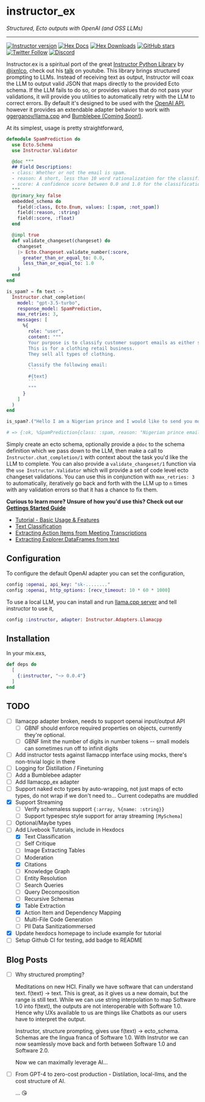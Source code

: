 # instructor_ex

_Structured, Ecto outputs with OpenAI (and OSS LLMs)_

---

[![Instructor version](https://img.shields.io/hexpm/v/instructor.svg)](https://hex.pm/packages/instructor)
[![Hex Docs](https://img.shields.io/badge/hex-docs-lightgreen.svg)](https://hexdocs.pm/instructor/)
[![Hex Downloads](https://img.shields.io/hexpm/dt/instructor)](https://hex.pm/packages/instructor)
[![GitHub stars](https://img.shields.io/github/stars/thmsmlr/instructor_ex.svg)](https://github.com/thmsmlr/instructor_ex/stargazers)
[![Twitter Follow](https://img.shields.io/twitter/follow/thmsmlr?style=social)](https://twitter.com/thmsmlr)
[![Discord](https://img.shields.io/discord/1192334452110659664?label=discord)](https://discord.gg/CV8sPM5k5Y)

<!-- Docs -->

Instructor.ex is a spiritual port of the great [Instructor Python Library](https://github.com/jxnl/instructor) by [@jxnlco](https://twitter.com/jxnlco), check out his [talk](https://www.youtube.com/watch?v=yj-wSRJwrrc) on youtube.
This library brings structured prompting to LLMs. Instead of receiving text as output, Instructor will coax the LLM to output valid JSON that maps directly to the provided Ecto schema.
If the LLM fails to do so, or provides values that do not pass your validations, it will provide you utilities to automatically retry with the LLM to correct errors.
By default it's designed to be used with the [OpenAI API](https://platform.openai.com/docs/api-reference/chat-completions/create), however it provides an extendable adapter behavior to work with [ggerganov/llama.cpp](https://github.com/ggerganov/llama.cpp) and [Bumblebee (Coming Soon!)](https://github.com/elixir-nx/bumblebee).

At its simplest, usage is pretty straightforward,

```elixir
defmodule SpamPrediction do
  use Ecto.Schema
  use Instructor.Validator

  @doc """
  ## Field Descriptions:
  - class: Whether or not the email is spam.
  - reason: A short, less than 10 word rationalization for the classification.
  - score: A confidence score between 0.0 and 1.0 for the classification.
  """
  @primary_key false
  embedded_schema do
    field(:class, Ecto.Enum, values: [:spam, :not_spam])
    field(:reason, :string)
    field(:score, :float)
  end

  @impl true
  def validate_changeset(changeset) do
    changeset
    |> Ecto.Changeset.validate_number(:score,
      greater_than_or_equal_to: 0.0,
      less_than_or_equal_to: 1.0
    )
  end
end

is_spam? = fn text ->
  Instructor.chat_completion(
    model: "gpt-3.5-turbo",
    response_model: SpamPrediction,
    max_retries: 3,
    messages: [
      %{
        role: "user",
        content: """
        Your purpose is to classify customer support emails as either spam or not.
        This is for a clothing retail business.
        They sell all types of clothing.

        Classify the following email: 
        ```
        #{text}
        ```
        """
      }
    ]
  )
end

is_spam?.("Hello I am a Nigerian prince and I would like to send you money")

# => {:ok, %SpamPrediction{class: :spam, reason: "Nigerian prince email scam", score: 0.98}}
```

Simply create an ecto schema, optionally provide a `@doc` to the schema definition which we pass down to the LLM, then make a call to `Instructor.chat_completion/1` with context about the task you'd like the LLM to complete.
You can also provide a `validate_changeset/1` function via the `use Instructor.Validator` which will provide a set of code level ecto changeset validations. You can use this in conjunction with `max_retries: 3` to automatically, iteratively go back and forth with the LLM up to `n` times with any validation errors so that it has a chance to fix them.

**Curious to learn more? Unsure of how you'd use this? Check out our [Gettings Started Guide](https://hexdocs.pm/instructor/tutorial.html)**

* [Tutorial - Basic Usage & Features](https://hexdocs.pm/instructor/tutorial.html)
* [Text Classification](https://hexdocs.pm/instructor/text-classification.html)
* [Extracting Action Items from Meeting Transcriptions](https://hexdocs.pm/instructor/extract-action-items-from-meeting-transcripts.html)
* [Extracting Explorer.DataFrames from text](https://hexdocs.pm/instructor/text-to-dataframes.html)

## Configuration

To configure the default OpenAI adapter you can set the configuration,

```elixir
config :openai, api_key: "sk-........"
config :openai, http_options: [recv_timeout: 10 * 60 * 1000]
```

To use a local LLM, you can install and run [llama.cpp server](https://github.com/ggerganov/llama.cpp/blob/master/examples/server/README.md) and tell instructor to use it,

```elixir
config :instructor, adapter: Instructor.Adapters.Llamacpp
```

<!-- Docs -->

## Installation

In your mix.exs,

```elixir
def deps do
  [
    {:instructor, "~> 0.0.4"}
  ]
end
```

## TODO

- [ ] llamacpp adapter broken, needs to support openai input/output API
  - [ ] GBNF should enforce required properties on objects, currently they're optional.
  - [ ] GBNF limit the number of digits in number tokens -- small models can sometimes run off to infinit digits
- [ ] Add instructor tests against llamacpp interface using mocks, there's non-trivial logic in there
- [ ] Logging for Distillation / Finetuning
- [ ] Add a Bumblebee adapter
- [ ] Add llamacpp_ex adapter
- [ ] Support naked ecto types by auto-wrapping, not just maps of ecto types, do not wrap if we don't need to... Current codepaths are muddled
- [x] Support Streaming
  - [ ] Verify schemaless support `{:array, %{name: :string}}`
  - [ ] Support typespec style support for array streaming `[MySchema]`
- [ ] Optional/Maybe types
- [ ] Add Livebook Tutorials, include in Hexdocs
    - [x] Text Classification
    - [ ] Self Critique
    - [ ] Image Extracting Tables
    - [ ] Moderation
    - [x] Citations
    - [ ] Knowledge Graph
    - [ ] Entity Resolution
    - [ ] Search Queries
    - [ ] Query Decomposition
    - [ ] Recursive Schemas
    - [x] Table Extraction
    - [x] Action Item and Dependency Mapping
    - [ ] Multi-File Code Generation
    - [ ] PII Data Sanitizatiommersed
- [x] Update hexdocs homepage to include example for tutorial
- [ ] Setup Github CI for testing, add badge to README

## Blog Posts

- [ ] Why structured prompting?

    Meditations on new HCI.
    Finally we have software that can understand text. f(text) -> text.
    This is great, as it gives us a new domain, but the range is still text.
    While we can use string interpolation to map Software 1.0 into f(text), the outputs are not interoperable with Software 1.0.
    Hence why UXs available to us are things like Chatbots as our users have to interpret the output.

    Instructor, structure prompting, gives use f(text) -> ecto_schema.
    Schemas are the lingua franca of Software 1.0.
    With Instrutor we can now seamlessly move back and forth between Software 1.0 and Software 2.0.

    Now we can maximally leverage AI...

- [ ] From GPT-4 to zero-cost production - Distilation, local-llms, and the cost structure of AI.

    ... 😘

